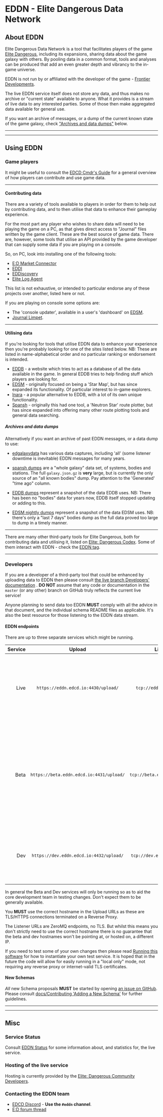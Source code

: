 # EDDN - Elite Dangerous Data Network

## About EDDN
Elite Dangerous Data Network is a tool that facilitates players of the game
[Elite Dangerous](https://www.elitedangerous.com/), including its 
expansions, sharing data about the game galaxy with others.
By pooling data in a common format, tools and analyses can be produced that add
an even greater depth and vibrancy to the in-game universe.

EDDN is not run by or affiliated with the developer of the game - [Frontier 
Developments](http://www.frontier.co.uk/).

The live EDDN service itself does not store any data, and thus makes no 
archive or "current state" available to anyone.  What it provides is a
stream of live data to any interested parties.  Some of those then make 
aggregated data available for general use.

If you want an archive of messages, or a dump of the current known state of
the game galaxy, check ["Archives and data dumps"](#archives-and-data-dumps)
below.

---
---

## Using EDDN
### Game players
It might be useful to consult the [EDCD Cmdr's Guide](https://edcd.github.io/cmdrs-guide.html)
for a general overview of how players can contribute and use game data.

---

#### Contributing data
There are a variety of tools available to players in order for them to help 
out by contributing data, and to then utilise that data to enhance their 
gameplay experience.

For the most part any player who wishes to share data
will need to be playing the game on a PC, as that gives direct access to 
"Journal" files written by the game client.  These are the best source of 
game data.
There are, however, some tools that utilise an API provided by the game
developer that can supply some data if you are playing on a console.

So, on PC, look into installing one of the following tools:

- [E:D Market Connector](https://github.com/EDCD/EDMarketConnector/wiki)
- [EDDI](https://github.com/EDCD/EDDI)
- [EDDiscovery](https://github.com/EDDiscovery/EDDiscovery)
- [Elite Log Agent](https://github.com/DarkWanderer/Elite-Log-Agent)

This list is not exhaustive, or intended to particular endorse any of these 
projects over another, listed here or not.

If you are playing on console some options are:

- The 'console updater', available in a user's 'dashboard' on
  [EDSM](https://www.edsm.net).
- [Journal Limpet](https://journal-limpet.com/).

---

#### Utilising data
If you're looking for tools that utilise EDDN data to enhance your experience
then you're probably looking for one of the sites listed below.  NB: These are
listed in name-alphabetical order and no particular ranking or endorsement is
intended.

- [EDDB](https://eddb.io/) - a website which tries to act as a database of all
 the data available in the game. In general EDDB tries to help finding 
 stuff which players are looking for.
- [EDSM](https://www.edsm.net/) - originally focused on being a 'Star Map', 
  but has since expanded its functionality.  Of particular interest to 
  in-game explorers.
- [Inara](https://inara.cz/) - a popular alternative to EDDB, with a lot of 
  its own unique functionality.
- [Spansh](https://www.spansh.co.uk/plotter) - originally this had one tool,
  a 'Neutron Star' route plotter, but has since expanded into offering many 
  other route plotting tools and general data searching.

##### Archives and data dumps

Alternatively if you want an archive of past EDDN messages, or a data dump to
use:

- [edgalaxydata](https://edgalaxydata.space/) has various data captures,
    including 'all' (some listener downtime is inevitable) EDDN messages for
    many years.

- [spansh dumps](https://www.spansh.co.uk/dumps) are a "whole galaxy" data set,
    of systems, bodies and stations.  The full `galaxy.json.gz` is **very**
    large, but is currently the only source of an "all known bodies" dump.
    Pay attention to the 'Generated' "time ago" column.

- [EDDB dumps](https://eddb.io/api) represent a snapshot of the data EDDB uses.
    NB: There has been no "bodies" data for years now, EDDB itself stopped
    updating or adding to this.

- [EDSM nightly dumps](https://www.edsm.net/en/nightly-dumps) represent a
    snapshot of the data EDSM uses.  NB: there's only a "last 7 days" bodies
    dump as the full data proved too large to dump in a timely manner.

---

There are many other third-party tools for Elite Dangerous, both for 
contributing data and utilising it, listed on
[Elite: Dangerous Codex](https://edcodex.info/).  Some of them
interact with EDDN - check the [EDDN tag](https://edcodex.info/?m=tools&cat=9).

---

### Developers
If you are a developer of a third-party tool that could be enhanced by 
uploading data to EDDN then please consult
[the live branch Developers' documentation](https://github.com/EDCD/EDDN/blob/live/docs/Developers.md)
.
**DO NOT** assume that any code or documentation in the `master` (or 
any other) branch on GitHub truly reflects the current live service!

Anyone planning to send data too EDDN **MUST** comply with all the advice in
that document, and the individual schema README files as applicable.  It's
also the best resource for those listening to the EDDN data stream.

#### EDDN endpoints

There are up to three separate services which might be running.

| Service | Upload |           Listeners           | Notes                                                                                                                                                                                 |
| ------: | :-----: |:-----------------------------:|:--------------------------------------------------------------------------------------------------------------------------------------------------------------------------------------|
| Live | `https://eddn.edcd.io:4430/upload/` |   `tcp://eddn.edcd.io:9500/`    | The actual live service, which should always be running. It is automatically restarted every Thursday at 07:06:00 UTC                                                                 |
| Beta | `https://beta.eddn.edcd.io:4431/upload/` | `tcp://beta.eddn.edcd.io:9510/` | The beta service, which should be running the current state of the `beta` branch.  Usually only active when either new schemas or forthcoming code changes are being actively tested. |
| Dev | `https://dev.eddn.edcd.io:4432/upload/` | `tcp://dev.eddn.edcd.io:9520/`  | The dev service, which could be running any public branch of the code *or* a private branch.                                                                                          | 

In general the Beta and Dev services will only be running so as to aid the core
development team in testing changes.  Don't expect them to be generally
available.

You **MUST** use the correct hostname in the Upload URLs as these are
TLS/HTTPS connections terminated on a Reverse Proxy.

The Listener URLs are ZeroMQ endpoints, no TLS.  But whilst this means you
don't strictly need to use the correct hostname there is no guarantee that the
beta and dev hostnames won't be pointing at, or hosted on, a different IP.

If you need to test some of your own changes then please read
[Running this software](docs/Running-this-software.md) for how to instantiate
your own test service.  It is hoped that in the future the code will allow for
easily running in a "local only" mode, not requiring any reverse proxy or
internet-valid TLS certificates.

#### New Schemas
*All* new Schema proposals **MUST** be started by opening
[an issue on GitHub](https://github.com/EDCD/EDDN/issues/new/choose).  Please
consult
[docs/Contributing 'Adding a New Schema'](docs/Contributing.md#adding-a-new-schema)
for further guidelines.


---
---

## Misc

### Service Status
Consult [EDDN Status](https://eddn.edcd.io/) for some information about, 
and statistics for, the live service.

### Hosting of the live service

Hosting is currently provided by the
[Elite: Dangerous Community Developers](https://edcd.github.io/).

### Contacting the EDDN team

* [EDCD Discord](https://discord.gg/XBsdCq9) - **Use the `#eddn` channel**.
* [E:D forum thread](https://forums.frontier.co.uk/threads/elite-dangerous-data-network-eddn.585701/#post-9400060)
